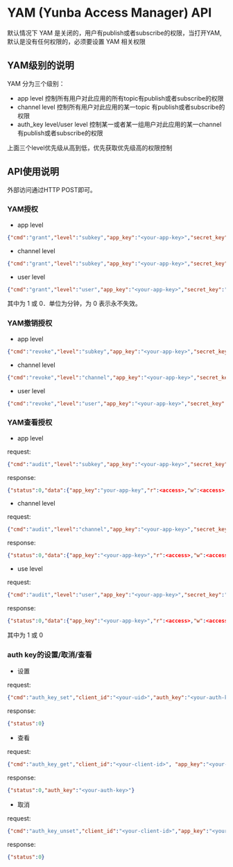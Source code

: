 # YAM (Yunba Access Manager) API

  默认情况下 YAM 是关闭的，用户有publish或者subscribe的权限，当打开YAM,默认是没有任何权限的，必须要设置 YAM 相关权限
## YAM级别的说明

YAM 分为三个级别：

* app level 控制所有用户对此应用的所有topic有publish或者subscribe的权限
* channel level 控制所有用户对此应用的某一topic 有publish或者subscribe的权限
* auth_key level/user level 控制某一或者某一组用户对此应用的某一channel有publish或者subscribe的权限

上面三个level优先级从高到低，优先获取优先级高的权限控制

## API使用说明

外部访问通过HTTP POST即可。

### YAM授权

* app level

```json
{"cmd":"grant","level":"subkey","app_key":"<your-app-key>","secret_key":"<your-sec-key>","r":<access>,"w":<access>,"ttl":"<time-to-live>"}
```

* channel level

```json
{"cmd":"grant","level":"subkey","app_key":"<your-app-key>","secret_key":"<your-sec-key>","r":<access>,"w":<access>,"ttl":"<time-to-live>"}
```

* user level

```json
{"cmd":"grant","level":"user","app_key":"<your-app-key>","secret_key":"<your-sec-key>","r":<access>,"w":<access>,"ttl":"<time-to-live>","channels":"<your-topic>","auth_key":"<your-auth-key>"}
```

其中<access>为 1 或 0．<time-to-live>单位为分钟，为 0 表示永不失效。

### YAM撤销授权

* app level

```json
{"cmd":"revoke","level":"subkey","app_key":"<your-app-key>","secret_key":"<your-sec-key>"}
```

* channel level

```json
{"cmd":"revoke","level":"channel","app_key":"<your-app-key>","secret_key":"<your-sec-key>","channels":"<your-topic>"}
```

* user level

```json
{"cmd":"revoke","level":"user","app_key":"<your-app-key>","secret_key":"<your-sec-key>","channels":"<your-topic>","auth_key":"<your-auth-key>"}
```

### YAM查看授权

* app level

request:

```json
{"cmd":"audit","level":"subkey","app_key":"<your-app-key>","secret_key":"your-sec-key"}
```

response:

```json
{"status":0,"data":{"app_key":"your-app-key","r":<access>,"w":<access>,"ttl":<ttl>}}
```

* channel level

request:

```json
{"cmd":"audit","level":"channel","app_key":"<your-app-key>","secret_key":"your-sec-key", "channels":"<topic>"}
```

response:

```json
{"status":0,"data":{"app_key":"<your-app-key>","r":<access>,"w":<access>,"channels":"<topic>","ttl":<ttl>}}
```

* use level

request:

```json
{"cmd":"audit","level":"user","app_key":"<your-app-key>","secret_key":"<your-sec-key>", "channels":"<topic>","auth_key":"<your-auth-key>"}
```

response:

```json
{"status":0,"data":{"app_key":"<your-app-key>","r":<access>,"w":<access>,"channels":"<topic>","ttl":"<ttl>","auth_key":"<your-auth-key>"}}
```


其中<access>为 1 或 0

### auth key的设置/取消/查看

* 设置

request:

```json
{"cmd":"auth_key_set","client_id":"<your-uid>","auth_key":"<your-auth-key>","app_key":"<your-app-key>"}
```

response:

```json
{"status":0}
```

* 查看

request:

```json
{"cmd":"auth_key_get","client_id":"<your-client-id>", "app_key":"<your-app-key>"}
```

response:

```json
{"status":0,"auth_key":"<your-auth-key>"}
```

* 取消

request:

```json
{"cmd":"auth_key_unset","client_id":"<your-client-id>","app_key":"<your-app-key>"}
```

response:

```json
{"status":0}
```


